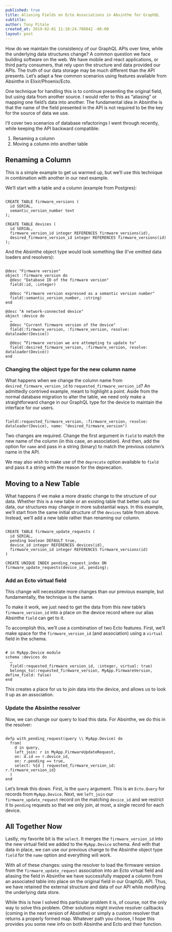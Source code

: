 ```yaml
---
published: true
title: Aliasing Fields on Ecto Associations in Absinthe for GraphQL
subtitle:
author: Tony Pitale
created_at: 2019-02-01 11:10:24.786042 -06:00
layout: post
---
```


How do we maintain the consistency of our GraphQL APIs over time, while the underlying data structures change? A common question we face building software on the web. We have mobile and react applications, or third party consumers, that rely upon the structure and data provided our APIs. The truth of our data storage may be much different than the API presents. Let’s adapt a few common scenarios using features available from Absinthe in Elixir/Phoenix/Ecto.

One technique for handling this is to continue presenting the original field, but using data from another source. I would refer to this as “aliasing” or mapping one field’s data into another. The fundamental idea in Absinthe is that the name of the field presented in the API is not required to be the key for the source of data we use.

I’ll cover two scenarios of database refactorings I went through recently, while keeping the API backward compatible:

1. Renaming a column
2. Moving a column into another table

## Renaming a Column ##

This is a simple example to get us warmed up, but we’ll use this technique in combination with another in our next example.

We’ll start with a table and a column (example from Postgres):

<pre><code class="language-sql">
CREATE TABLE firmware_versions (
  id SERIAL,
  semantic_version_number text
);

CREATE TABLE devices (
  id SERIAL,
  firmware_version_id integer REFERENCES firmware_versions(id),
  desired_firmware_version_id integer REFERENCES firmware_versions(id)
);
</code></pre>

And the Absinthe object type would look something like (I’ve omitted data loaders and resolvers):

<pre><code class="language-elixir">
@desc "Firmware version"
object :firmware_version do
  @desc "Database ID of the firmware version"
  field(:id, :integer)

  @desc "Firmware version expressed as a semantic version number"
  field(:semantic_version_number, :string)
end

@desc "A network-connected device"
object :device do
  …
  @desc "Current firmware version of the device"
  field(:firmware_version, :firmware_version, resolve: dataloader(Device))

  @desc “Firmware version we are attempting to update to"
  field(:desired_firmware_version, :firmware_version, resolve: dataloader(Device))
end
</code></pre>

### Changing the object type for the new column name ###

What happens when we change the column name from `desired_firmware_version_id` to `requested_firmware_version_id`? An admittedly contrived example, meant to highlight a point. Aside from the normal database migration to alter the table, we need only make a straightforward change in our GraphQL type for the device to maintain the interface for our users.

<pre><code class="language-elixir">
field(:requested_firmware_version, :firmware_version, resolve: dataloader(Device), name: "desired_firmware_version")
</code></pre>

Two changes are required. Change the first argument in `field` to match the new name of the column (in this case, an association). And then, add the option for `name` and pass in a string (binary) to match the previous column’s name in the API.

We may also wish to make use of the `deprecate` option available to `field` and pass it a string with the reason for the deprecation.

## Moving to a New Table ##

What happens if we make a more drastic change to the structure of our data. Whether this is a new table or an existing table that better suits our data, our structures may change in more substantial ways. In this example, we’ll start from the same initial structure of the `devices` table from above. Instead, we’ll add a new table rather than renaming our column.

<pre><code class="language-sql">
CREATE TABLE firmware_update_requests (
  id SERIAL,
  pending boolean DEFAULT true,
  device_id integer REFERENCES devices(id),
  firmware_version_id integer REFERENCES firmware_versions(id)
)

CREATE UNIQUE INDEX pending_request_index ON firmware_update_requests(device_id, pending);
</code></pre>

### Add an Ecto virtual field ###

This change will necessitate more changes than our previous example, but fundamentally, the technique is the same.

To make it work, we just need to get the data from this new table’s `firmware_version_id` into a place on the device record where our alias Absinthe `field` can get to it.

To accomplish this, we’ll use a combination of two Ecto features. First, we’ll make space for the `firmware_version_id` (and association) using a `virtual` field in the schema.

<pre><code class="language-elixir">
# in MyApp.Device module
schema :devices do
  …
  field(:requested_firmware_version_id, :integer, virtual: true)
  belongs_to(:requested_firmware_version, MyApp.FirmwareVersion, define_field: false)
end
</code></pre>

This creates a place for us to join data into the device, and allows us to look it up as an association.

### Update the Absinthe resolver ###

Now, we can change our query to load this data. For Absinthe, we do this in the resolver:

<pre><code class="language-elixir">
defp with_pending_request(query \\ MyApp.Device) do
  from(
    d in query,
    left_join: r in MyApp.FirmwareUpdateRequest,
    on: d.id == r.device_id,
    on: r.pending == true,
    select: %{d | requested_firmware_version_id: r.firmware_version_id}
  )
end
</code></pre>

Let’s break this down. First, is the `query` argument. This is an `Ecto.Query` for records from `MyApp.Device`. Next, we `left_join` our `firmware_update_request` record on the matching `device_id` and we restrict it to `pending` requests so that we only join, at most, a single record for each device.

## All Together Now ###

Lastly, my favorite bit is the `select`. It merges the `firmware_version_id` into the new virtual field we added to the `MyApp.Device` schema. And with that data in place, we can use our previous change to the Absinthe object type `field` for the `name` option and everything will work.

With all of these changes: using the resolver to load the firmware version from the `firmware_update_request` association into an Ecto virtual field and aliasing the field in Absinthe we have successfully mapped a column from an associated table into place on the original field in our GraphQL API. Thus, we have retained the external structure and data of our API while modifying the underlying data store.

While this is how I solved this particular problem it is, of course, not the only way to solve this problem. Other solutions might involve resolver callbacks (coming in the next version of Absinthe) or simply a custom resolver that returns a properly formed map. Whatever path you choose, I hope this provides you some new info on both Absinthe and Ecto and their function.
